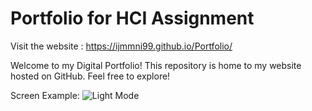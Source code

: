 # Portfolio for HCI Assignment

Visit the website : https://ijmmni99.github.io/Portfolio/

Welcome to my Digital Portfolio!
This repository is home to my website hosted on GitHub. Feel free to explore!

Screen Example:
![Light Mode](https://raw.github.com/ijmmni99/Portfolio/master/assets/img/readme.PNG?raw=true "Optional Title")
